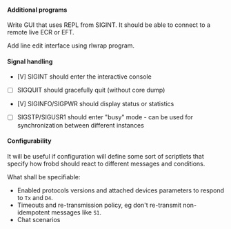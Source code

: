 #### Additional programs

Write GUI that uses REPL from SIGINT. It should be able to connect to a remote
live ECR or EFT.

Add line edit interface using rlwrap program.

#### Signal handling

  - [V] SIGINT should enter the interactive console
  - [ ] SIGQUIT should gracefully quit (without core dump)
  - [V] SIGINFO/SIGPWR should display status or statistics
  - [ ] SIGSTP/SIGUSR1 should enter "busy" mode - can be used for synchronization
        between different instances

#### Configurability

It will be useful if configuration will define some sort of scriptlets that
specify how frobd should react to different messages and conditions.

What shall be specifiable:

  * Enabled protocols versions and attached devices parameters to respond to
    `Tx` and `D4`.
  * Timeouts and re-transmission policy, eg don't re-transmit non-idempotent
    messages like `S1`.
  * Chat scenarios
